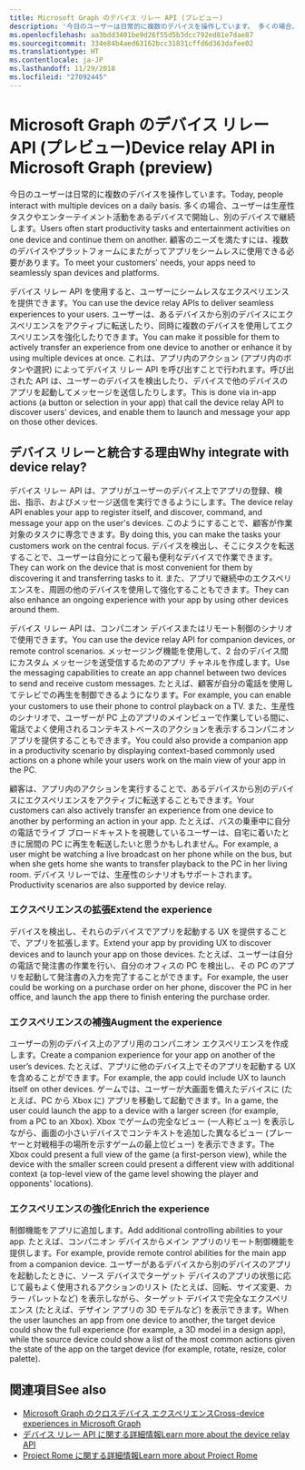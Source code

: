 ```yaml
---
title: Microsoft Graph のデバイス リレー API (プレビュー)
description: '今日のユーザーは日常的に複数のデバイスを操作しています。 多くの場合、ユーザーは生産性タスクやエンターテイメント活動をあるデバイスで開始し、別のデバイスで継続します。 顧客のニーズを満たすには、複数のデバイスやプラットフォームにまたがってアプリをシームレスに使用できる必要があります。 '
ms.openlocfilehash: aa3bdd3401be9d26f55d5b3dcc792ed81e7dae87
ms.sourcegitcommit: 334e84b4aed63162bcc31831cffd6d363dafee02
ms.translationtype: HT
ms.contentlocale: ja-JP
ms.lasthandoff: 11/29/2018
ms.locfileid: "27092445"
---
```

# <a name="device-relay-api-in-microsoft-graph-preview"></a><span data-ttu-id="a71c3-105">Microsoft Graph のデバイス リレー API (プレビュー)</span><span class="sxs-lookup"><span data-stu-id="a71c3-105">Device relay API in Microsoft Graph (preview)</span></span>

<span data-ttu-id="a71c3-106">今日のユーザーは日常的に複数のデバイスを操作しています。</span><span class="sxs-lookup"><span data-stu-id="a71c3-106">Today, people interact with multiple devices on a daily basis.</span></span> <span data-ttu-id="a71c3-107">多くの場合、ユーザーは生産性タスクやエンターテイメント活動をあるデバイスで開始し、別のデバイスで継続します。</span><span class="sxs-lookup"><span data-stu-id="a71c3-107">Users often start productivity tasks and entertainment activities on one device and continue them on another.</span></span> <span data-ttu-id="a71c3-108">顧客のニーズを満たすには、複数のデバイスやプラットフォームにまたがってアプリをシームレスに使用できる必要があります。</span><span class="sxs-lookup"><span data-stu-id="a71c3-108">To meet your customers' needs, your apps need to seamlessly span devices and platforms.</span></span> 

<span data-ttu-id="a71c3-109">デバイス リレー API を使用すると、ユーザーにシームレスなエクスペリエンスを提供できます。</span><span class="sxs-lookup"><span data-stu-id="a71c3-109">You can use the device relay APIs to deliver seamless experiences to your users.</span></span> <span data-ttu-id="a71c3-110">ユーザーは、あるデバイスから別のデバイスにエクスペリエンスをアクティブに転送したり、同時に複数のデバイスを使用してエクスペリエンスを強化したりできます。</span><span class="sxs-lookup"><span data-stu-id="a71c3-110">You can make it possible for them to actively transfer an experience from one device to another or enhance it by using multiple devices at once.</span></span> <span data-ttu-id="a71c3-111">これは、アプリ内のアクション (アプリ内のボタンや選択) によってデバイス リレー API を呼び出すことで行われます。呼び出された API は、ユーザーのデバイスを検出したり、デバイスで他のデバイスのアプリを起動してメッセージを送信したりします。</span><span class="sxs-lookup"><span data-stu-id="a71c3-111">This is done via in-app actions (a button or selection in your app) that call the device relay API to discover users' devices, and enable them to launch and message your app on those other devices.</span></span>

## <a name="why-integrate-with-device-relay"></a><span data-ttu-id="a71c3-112">デバイス リレーと統合する理由</span><span class="sxs-lookup"><span data-stu-id="a71c3-112">Why integrate with device relay?</span></span>

<span data-ttu-id="a71c3-113">デバイス リレー API は、アプリがユーザーのデバイス上でアプリの登録、検出、指示、およびメッセージ送信を実行できるようにします。</span><span class="sxs-lookup"><span data-stu-id="a71c3-113">The device relay API enables your app to register itself, and discover, command, and message your app on the user's devices.</span></span> <span data-ttu-id="a71c3-114">このようにすることで、顧客が作業対象のタスクに専念できます。</span><span class="sxs-lookup"><span data-stu-id="a71c3-114">By doing this, you can make the tasks your customers work on the central focus.</span></span> <span data-ttu-id="a71c3-115">デバイスを検出し、そこにタスクを転送することで、ユーザーは自分にとって最も便利なデバイスで作業できます。</span><span class="sxs-lookup"><span data-stu-id="a71c3-115">They can work on the device that is most convenient for them by discovering it and transferring tasks to it.</span></span> <span data-ttu-id="a71c3-116">また、アプリで継続中のエクスペリエンスを、周囲の他のデバイスを使用して強化することもできます。</span><span class="sxs-lookup"><span data-stu-id="a71c3-116">They can also enhance an ongoing experience with your app by using other devices around them.</span></span>

<span data-ttu-id="a71c3-117">デバイス リレー API は、コンパニオン デバイスまたはリモート制御のシナリオで使用できます。</span><span class="sxs-lookup"><span data-stu-id="a71c3-117">You can use the device relay API for companion devices, or remote control scenarios.</span></span> <span data-ttu-id="a71c3-118">メッセージング機能を使用して、2 台のデバイス間にカスタム メッセージを送受信するためのアプリ チャネルを作成します。</span><span class="sxs-lookup"><span data-stu-id="a71c3-118">Use the messaging capabilities to create an app channel between two devices to send and receive custom messages.</span></span> <span data-ttu-id="a71c3-119">たとえば、顧客が自分の電話を使用してテレビでの再生を制御できるようになります。</span><span class="sxs-lookup"><span data-stu-id="a71c3-119">For example, you can enable your customers to use their phone to control playback on a TV.</span></span> <span data-ttu-id="a71c3-120">また、生産性のシナリオで、ユーザーが PC 上のアプリのメインビューで作業している間に、電話でよく使用されるコンテキストベースのアクションを表示するコンパニオン アプリを提供することもできます。</span><span class="sxs-lookup"><span data-stu-id="a71c3-120">You could also provide a companion app in a productivity scenario by displaying context-based commonly used actions on a phone while your users work on the main view of your app in the PC.</span></span>

<span data-ttu-id="a71c3-121">顧客は、アプリ内のアクションを実行することで、あるデバイスから別のデバイスにエクスペリエンスをアクティブに転送することもできます。</span><span class="sxs-lookup"><span data-stu-id="a71c3-121">Your customers can also actively transfer an experience from one device to another by performing an action in your app.</span></span> <span data-ttu-id="a71c3-122">たとえば、バスの乗車中に自分の電話でライブ ブロードキャストを視聴しているユーザーは、自宅に着いたときに居間の PC に再生を転送したいと思うかもしれません。</span><span class="sxs-lookup"><span data-stu-id="a71c3-122">For example, a user might be watching a live broadcast on her phone while on the bus, but when she gets home she wants to transfer playback to the PC in her living room.</span></span> <span data-ttu-id="a71c3-123">デバイス リレーでは、生産性のシナリオもサポートされます。</span><span class="sxs-lookup"><span data-stu-id="a71c3-123">Productivity scenarios are also supported by device relay.</span></span> 

### <a name="extend-the-experience"></a><span data-ttu-id="a71c3-124">エクスペリエンスの拡張</span><span class="sxs-lookup"><span data-stu-id="a71c3-124">Extend the experience</span></span>

<span data-ttu-id="a71c3-125">デバイスを検出し、それらのデバイスでアプリを起動する UX を提供することで、アプリを拡張します。</span><span class="sxs-lookup"><span data-stu-id="a71c3-125">Extend your app by providing UX to discover devices and to launch your app on those devices.</span></span> <span data-ttu-id="a71c3-126">たとえば、ユーザーは自分の電話で発注書の作業を行い、自分のオフィスの PC を検出し、その PC のアプリを起動して発注書の入力を完了することができます。</span><span class="sxs-lookup"><span data-stu-id="a71c3-126">For example, the user could be working on a purchase order on her phone, discover the PC in her office, and launch the app there to finish entering the purchase order.</span></span>  

### <a name="augment-the-experience"></a><span data-ttu-id="a71c3-127">エクスペリエンスの補強</span><span class="sxs-lookup"><span data-stu-id="a71c3-127">Augment the experience</span></span>

<span data-ttu-id="a71c3-128">ユーザーの別のデバイス上のアプリ用のコンパニオン エクスペリエンスを作成します。</span><span class="sxs-lookup"><span data-stu-id="a71c3-128">Create a companion experience for your app on another of the user’s devices.</span></span> <span data-ttu-id="a71c3-129">たとえば、アプリに他のデバイス上でそのアプリを起動する UX を含めることができます。</span><span class="sxs-lookup"><span data-stu-id="a71c3-129">For example, the app could include UX to launch itself on other devices.</span></span> <span data-ttu-id="a71c3-130">ゲームでは、ユーザーが大画面を備えたデバイスに (たとえば、PC から Xbox に) アプリを移動して起動できます。</span><span class="sxs-lookup"><span data-stu-id="a71c3-130">In a game, the user could launch the app to a device with a larger screen (for example, from a PC to an Xbox).</span></span> <span data-ttu-id="a71c3-131">Xbox でゲームの完全なビュー (一人称ビュー) を表示しながら、画面の小さいデバイスでコンテキストを追加した異なるビュー (プレーヤーと対戦相手の場所を示すゲームの最上位ビュー) を表示できます。</span><span class="sxs-lookup"><span data-stu-id="a71c3-131">The Xbox could present a full view of the game (a first-person view), while the device with the smaller screen could present a different view with additional context (a top-level view of the game level showing the player and opponents' locations).</span></span>  

### <a name="enrich-the-experience"></a><span data-ttu-id="a71c3-132">エクスペリエンスの強化</span><span class="sxs-lookup"><span data-stu-id="a71c3-132">Enrich the experience</span></span>

<span data-ttu-id="a71c3-133">制御機能をアプリに追加します。</span><span class="sxs-lookup"><span data-stu-id="a71c3-133">Add additional controlling abilities to your app.</span></span> <span data-ttu-id="a71c3-134">たとえば、コンパニオン デバイスからメイン アプリのリモート制御機能を提供します。</span><span class="sxs-lookup"><span data-stu-id="a71c3-134">For example, provide remote control abilities for the main app from a companion device.</span></span> <span data-ttu-id="a71c3-135">ユーザーがあるデバイスから別のデバイスのアプリを起動したときに、ソース デバイスでターゲット デバイスのアプリの状態に応じて最もよく使用されるアクションのリスト (たとえば、回転、サイズ変更、カラー パレットなど) を表示しながら、ターゲット デバイスで完全なエクスペリエンス (たとえば、デザイン アプリの 3D モデルなど) を表示できます。</span><span class="sxs-lookup"><span data-stu-id="a71c3-135">When the user launches an app from one device to another, the target device could show the full experience (for example, a 3D model in a design app), while the source device could show a list of the most common actions given the state of the app on the target device (for example, rotate, resize, color palette).</span></span>

## <a name="see-also"></a><span data-ttu-id="a71c3-136">関連項目</span><span class="sxs-lookup"><span data-stu-id="a71c3-136">See also</span></span>

- [<span data-ttu-id="a71c3-137">Microsoft Graph のクロスデバイス エクスペリエンス</span><span class="sxs-lookup"><span data-stu-id="a71c3-137">Cross-device experiences in Microsoft Graph</span></span>](cross-device-concept-overview.md)
- [<span data-ttu-id="a71c3-138">デバイス リレー API に関する詳細情報</span><span class="sxs-lookup"><span data-stu-id="a71c3-138">Learn more about the device relay API</span></span>](/graph/api/resources/project-rome-overview?view=graph-rest-beta)
- [<span data-ttu-id="a71c3-139">Project Rome に関する詳細情報</span><span class="sxs-lookup"><span data-stu-id="a71c3-139">Learn more about Project Rome</span></span>](https://aka.ms/projectrome)
